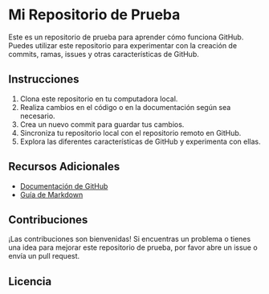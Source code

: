 # Mi Repositorio de Prueba

Este es un repositorio de prueba para aprender cómo funciona GitHub. Puedes utilizar este repositorio para experimentar con la creación de commits, ramas, issues y otras características de GitHub.

## Instrucciones

1. Clona este repositorio en tu computadora local.
2. Realiza cambios en el código o en la documentación según sea necesario.
3. Crea un nuevo commit para guardar tus cambios.
4. Sincroniza tu repositorio local con el repositorio remoto en GitHub.
5. Explora las diferentes características de GitHub y experimenta con ellas.

## Recursos Adicionales

- [Documentación de GitHub](https://docs.github.com)
- [Guía de Markdown](https://www.markdownguide.org/basic-syntax/)

## Contribuciones

¡Las contribuciones son bienvenidas! Si encuentras un problema o tienes una idea para mejorar este repositorio de prueba, por favor abre un issue o envía un pull request.

## Licencia

